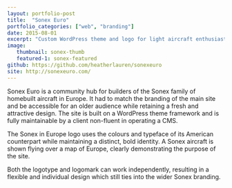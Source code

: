 ```yaml
---
layout: portfolio-post
title:  "Sonex Euro"
portfolio_categories: ["web", "branding"]
date: 2015-08-01
excerpt: "Custom WordPress theme and logo for light aircraft enthusiast community"
image:
   thumbnail: sonex-thumb
   featured-1: sonex-featured
github: https://github.com/heatherlauren/sonexeuro
site: http://sonexeuro.com/
---
```


Sonex Euro is a community hub for builders of the Sonex family of homebuilt aircraft in Europe. It had to match the branding of the main site and be accessible for an older audience while retaining a fresh and attractive design. The site is built on a WordPress theme framework and is fully maintainable by a client non-fluent in operating a CMS.

The Sonex in Europe logo uses the colours and typeface of its American counterpart while maintaining a distinct, bold identity. A Sonex aircraft is shown flying over a map of Europe, clearly demonstrating the purpose of the site.

Both the logotype and logomark can work independently, resulting in a flexible and individual design which still ties into the wider Sonex branding.
